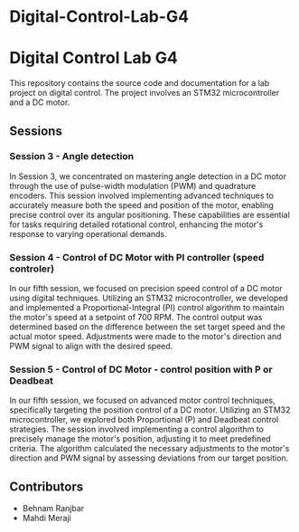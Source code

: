 # Digital-Control-Lab-G4

<div class="markdown prose w-full break-words dark:prose-invert light">
    <h1>Digital Control Lab G4</h1>
    <p>This repository contains the source code and documentation for a lab project on digital control. The project
        involves an STM32 microcontroller and a DC motor.</p>
    <h2>Sessions</h2>
    <h3>Session 3 - Angle detection</h3>
    <p>In Session 3, we concentrated on mastering angle detection in a DC motor through the use of pulse-width modulation (PWM) and quadrature encoders. This session involved implementing advanced techniques to accurately measure both the speed and position of the motor, enabling precise control over its angular positioning. These capabilities are essential for tasks requiring detailed rotational control, enhancing the motor's response to varying operational demands.</p>
    <h3>Session 4 - Control of DC Motor with PI controller (speed controler)</h3>
    <p>In our fifth session, we focused on precision speed control of a DC motor using digital techniques. Utilizing an STM32 microcontroller, we developed and implemented a Proportional-Integral (PI) control algorithm to maintain the motor's speed at a setpoint of 700 RPM. The control output was determined based on the difference between the set target speed and the actual motor speed. Adjustments were made to the motor's direction and PWM signal to align with the desired speed.</p>
    <h3>Session 5 - Control of DC Motor - control position with P or Deadbeat</h3>
    <p>In our fifth session, we focused on advanced motor control techniques, specifically targeting the position control of a DC motor. Utilizing an STM32 microcontroller, we explored both Proportional (P) and Deadbeat control strategies. The session involved implementing a control algorithm to precisely manage the motor's position, adjusting it to meet predefined criteria. The algorithm calculated the necessary adjustments to the motor's direction and PWM signal by assessing deviations from our target position.</p>
    <h2>Contributors</h2>
    <ul>
        <li>Behnam Ranjbar</li>
        <li>Mahdi Meraji</li>
    </ul>
</div>
